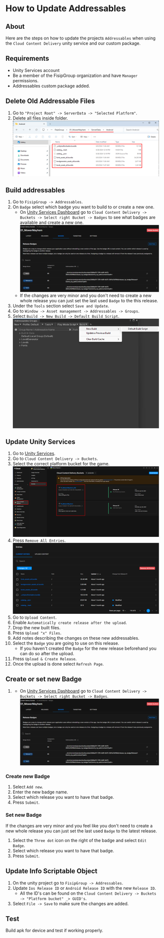 # How to Update Addressables

## About
Here are the steps on how to update the projects `Addressables` when using the `Cloud Content Delivery` unity service and our custom package. 

## Requirements
- Unity Services account
- Be a member of the FisipGroup organization and have `Manager` permissions.
- Addressables custom package added.


## Delete Old Addressable Files
1. Go to `"Project Root" -> ServerData -> "Selected Platform"`.
2. Delete all files inside folder.
![Files folder](images/custompackage/addressables/custompackage_addressables_update_1.png)


## Build addressables
1. Go to `FisipGroup -> Addressables`.
2. On `Badge` select which badge you want to build to or create a new one.
    - On [Unity Services Dashboard](https://cloud.unity.com/home) go to `Cloud Content Delivery -> Buckets -> Select right Bucket -> Badges` to see what badges are available and create a new one.
    ![Build](images/custompackage/addressables/custompackage_addressables_update_5.png)
    - If the changes are very minor and you don't need to create a new whole release you can just set the last used `Badge` to the this release.
3. Under the `Tools` section select `Save and Update`.
4. Go to `Window -> Asset management -> Addressables -> Groups`.
5. Select `Build -> New Build -> Default Build Script`.
![Build](images/custompackage/addressables/custompackage_addressables_update_2.png)


## Update Unity Services
1. Go to [Unity Services](https://cloud.unity.com/home).
2. Go to `Cloud Content Delivery -> Buckets`.
3. Select the correct platform bucket for the game.
![Buckets](images/custompackage/addressables/custompackage_addressables_update_3.png)
4. Press `Remove All Entries`.
![Entries](images/custompackage/addressables/custompackage_addressables_update_4.png)
5. Go to `Upload Content`.
6. Enable `Automatically create release after the upload`.
7. Drop the new built files.
8. Press `Upload "x" Files`.
9. Add notes describing the changes on these new addressables.
10. Select the `Badge` you are going to use on this release.
    - If you haven't created the `Badge` for the new release beforehand you can do so after the upload. 
11. Press `Upload & Create Release`.
12. Once the upload is done select `Refresh Page`.


## Create or set new Badge
1. - On [Unity Services Dashboard](https://cloud.unity.com/home) go to `Cloud Content Delivery -> Buckets -> Select right Bucket -> Badges`.
![Badges](images/custompackage/addressables/custompackage_addressables_update_5.png)

### Create new Badge
1. Select `Add new`.
2. Enter the new badge name.
3. Select which release you want to have that badge.
4. Press `Submit`.

### Set new Badge
If the changes are very minor and you feel like you don't need to create a new whole release you can just set the last used `Badge` to the latest release.

1. Select the `Three dot` icon on the right of the badge and select `Edit Badge`.
2. Select which release you want to have that badge.
3. Press `Submit`.


## Update Info Scriptable Object
1. On the unity project go to `FisipGroup -> Addressables`.
2. Update `Ios Release ID` or `Android Release ID` with the new `Release ID`.
    - All the ID's can be found on the `Cloud Content Delivery -> Buckets -> "Platform bucket" _> GUID's`.
3. Select `File -> Save` to make sure the changes are added.

## Test
Build apk for device and test if working properly.